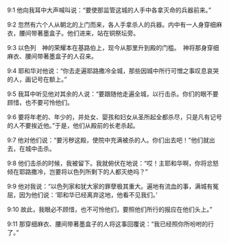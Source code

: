 <a id="1"></a>9:1  他向我耳中大声喊叫说：“要使那监管这城的人手中各拿灭命的兵器前来。”  

<a id="2"></a>9:2  忽然有六个人从朝北的上门而来，各人手拿杀人的兵器。内中有一人身穿细麻衣，腰间带著墨盒子。他们进来，站在铜祭坛旁。  

<a id="3"></a>9:3  以色列　神的荣耀本在基路伯上，现今从那里升到殿的门槛。　神将那身穿细麻衣、腰间带著墨盒子的人召来。  

<a id="4"></a>9:4  耶和华对他说：“你去走遍耶路撒冷全城，那些因城中所行可憎之事叹息哀哭的人，画记号在额上。”  

<a id="5"></a>9:5  我耳中听见他对其余的人说：“要跟随他走遍全城，以行击杀。你们的眼不要顾惜，也不要可怜他们。  

<a id="6"></a>9:6  要将年老的、年少的，并处女、婴孩和妇女从圣所起全都杀尽，只是凡有记号的人不要挨近他。”于是，他们从殿前的长老杀起。  

<a id="7"></a>9:7  他对他们说：“要污秽这殿，使院中充满被杀的人。你们出去吧！”他们就出去，在城中击杀。  

<a id="8"></a>9:8  他们击杀的时候，我被留下。我就俯伏在地说：“哎！主耶和华啊，你将忿怒倾在耶路撒冷，岂要将以色列所剩下的人都灭绝吗？”  

<a id="9"></a>9:9  他对我说：“以色列家和犹大家的罪孽极其重大。遍地有流血的事，满城有冤屈，因为他们说：‘耶和华已经离弃这地，他看不见我们。’  

<a id="10"></a>9:10  故此，我眼必不顾惜，也不可怜他们，要照他们所行的报应在他们头上。”  

<a id="11"></a>9:11  那穿细麻衣、腰间带著墨盒子的人将这事回覆说：“我已经照你所吩咐的行了。”  
